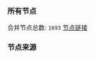 ### 所有节点
合并节点总数: `1693`
[节点链接](https://raw.githubusercontent.com/rzhy1/11/master/sub/sub_merge_base64.txt)

### 节点来源

